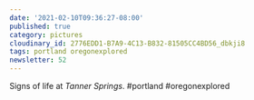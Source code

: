 ```yaml
---
date: '2021-02-10T09:36:27-08:00'
published: true
category: pictures
cloudinary_id: 2776EDD1-B7A9-4C13-B832-81505CC4BD56_dbkji8
tags: portland oregonexplored
newsletter: 52
---
```


Signs of life at *Tanner Springs*. #portland #oregonexplored